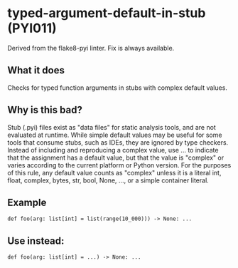 # typed-argument-default-in-stub (PYI011)
Derived from the flake8-pyi linter.
Fix is always available.
## What it does
Checks for typed function arguments in stubs with complex default values.
## Why is this bad?
Stub (.pyi) files exist as "data files" for static analysis tools, and
are not evaluated at runtime. While simple default values may be useful for
some tools that consume stubs, such as IDEs, they are ignored by type
checkers.
Instead of including and reproducing a complex value, use ... to indicate
that the assignment has a default value, but that the value is "complex" or
varies according to the current platform or Python version. For the
purposes of this rule, any default value counts as "complex" unless it is
a literal int, float, complex, bytes, str, bool, None, ...,
or a simple container literal.
## Example
```
def foo(arg: list[int] = list(range(10_000))) -> None: ...
```
## Use instead:
```
def foo(arg: list[int] = ...) -> None: ...
```